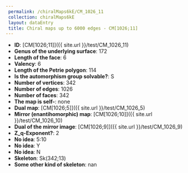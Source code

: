 ```yaml
--- 
 permalink: /chiralMaps6kE/CM_1026_11 
 collection: chiralMaps6kE
 layout: dataEntry
 title: Chiral maps up to 6000 edges - CM[1026;11]
---
```


- **ID**: [CM[1026;11]]({{ site.url }}/test/CM_1026_11)
- **Genus of the underlying surface**: 172
- **Length of the face**: 6
- **Valency**: 6
- **Length of the Petrie polygon**: 114
- **Is the automorphism group solvable?**: S
- **Number of vertices**: 342
- **Number of edges**: 1026
- **Number of faces**: 342
- **The map is self-**: none
- **Dual map**: [CM[1026;5]]({{ site.url }}/test/CM_1026_5)
- **Mirror (enantihomorphic) map**: [CM[1026;10]]({{ site.url }}/test/CM_1026_10)
- **Dual of the mirror image**: [CM[1026;9]]({{ site.url }}/test/CM_1026_9)
- **Z_q-Exponent?**: 2
- **No idea**:  5:10
- **No idea**: Y
- **No idea**: N
- **Skeleton**: Sk(342;13)
- **Some other kind of skeleton**: nan
